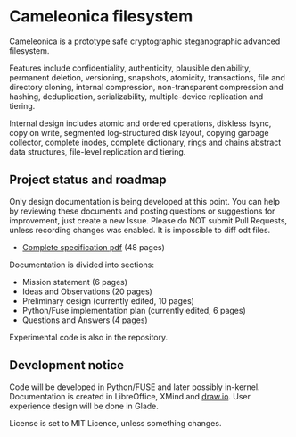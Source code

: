 
  Cameleonica filesystem
==========================

Cameleonica is a prototype safe cryptographic steganographic advanced filesystem.

Features include confidentiality, authenticity, plausible deniability, permanent deletion, versioning, snapshots, atomicity, transactions, file and directory cloning, internal compression, non-transparent compression and hashing, deduplication, serializability, multiple-device replication and tiering. 

Internal design includes atomic and ordered operations, diskless fsync, copy on write, segmented log-structured disk layout, copying garbage collector, complete inodes, complete dictionary, rings and chains abstract data structures, file-level replication and tiering. 

  Project status and roadmap
------------------------------

Only design documentation is being developed at this point. You can help by reviewing these documents and posting questions or suggestions for improvement, just create a new Issue. Please do NOT submit Pull Requests, unless recording changes was enabled. It is impossible to diff odt files.

- [Complete specification pdf](documentation/combined.pdf) (48 pages)

Documentation is divided into sections:

- Mission statement (6 pages)
- Ideas and Observations (20 pages)
- Preliminary design (currently edited, 10 pages)
- Python/Fuse implementation plan (currently edited, 6 pages)
- Questions and Answers (4 pages)

Experimental code is also in the repository.

  Development notice
----------------------

Code will be developed in Python/FUSE and later possibly in-kernel. Documentation is created in LibreOffice, XMind and [draw.io](https://www.draw.io/). User experience design will be done in Glade.

License is set to MIT Licence, unless something changes.

